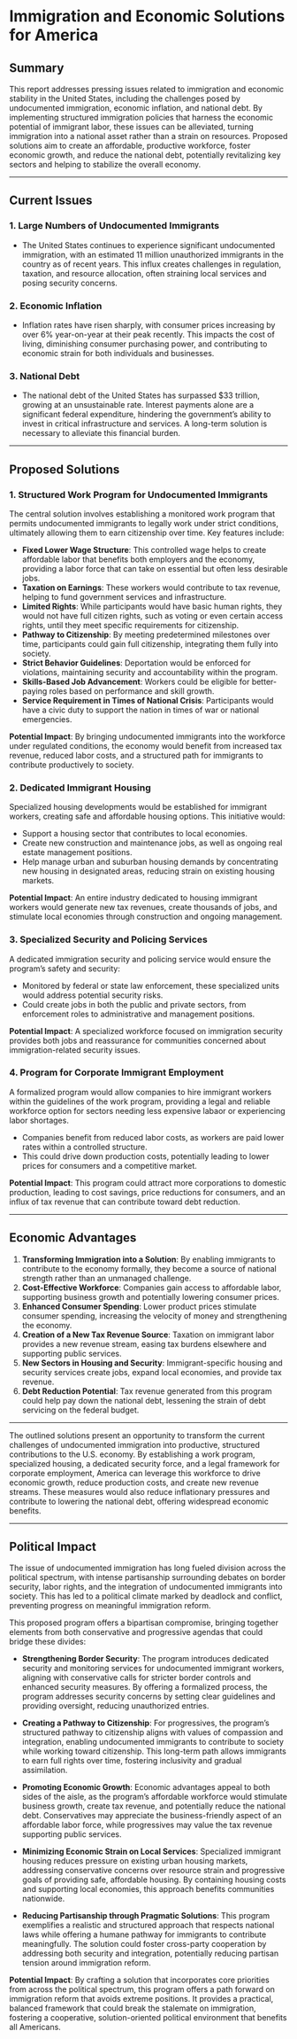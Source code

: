 # Immigration and Economic Solutions for America

## Summary
This report addresses pressing issues related to immigration and economic stability in the United States, including the challenges posed by undocumented immigration, economic inflation, and national debt. By implementing structured immigration policies that harness the economic potential of immigrant labor, these issues can be alleviated, turning immigration into a national asset rather than a strain on resources. Proposed solutions aim to create an affordable, productive workforce, foster economic growth, and reduce the national debt, potentially revitalizing key sectors and helping to stabilize the overall economy.

---

## Current Issues

### 1. Large Numbers of Undocumented Immigrants
- The United States continues to experience significant undocumented immigration, with an estimated 11 million unauthorized immigrants in the country as of recent years. This influx creates challenges in regulation, taxation, and resource allocation, often straining local services and posing security concerns.

### 2. Economic Inflation
- Inflation rates have risen sharply, with consumer prices increasing by over 6% year-on-year at their peak recently. This impacts the cost of living, diminishing consumer purchasing power, and contributing to economic strain for both individuals and businesses.

### 3. National Debt
- The national debt of the United States has surpassed $33 trillion, growing at an unsustainable rate. Interest payments alone are a significant federal expenditure, hindering the government’s ability to invest in critical infrastructure and services. A long-term solution is necessary to alleviate this financial burden.

---

## Proposed Solutions

### 1. Structured Work Program for Undocumented Immigrants
The central solution involves establishing a monitored work program that permits undocumented immigrants to legally work under strict conditions, ultimately allowing them to earn citizenship over time. Key features include:

- **Fixed Lower Wage Structure**: This controlled wage helps to create affordable labor that benefits both employers and the economy, providing a labor force that can take on essential but often less desirable jobs.
- **Taxation on Earnings**: These workers would contribute to tax revenue, helping to fund government services and infrastructure.
- **Limited Rights**: While participants would have basic human rights, they would not have full citizen rights, such as voting or even certain access rights, until they meet specific requirements for citizenship.
- **Pathway to Citizenship**: By meeting predetermined milestones over time, participants could gain full citizenship, integrating them fully into society.
- **Strict Behavior Guidelines**: Deportation would be enforced for violations, maintaining security and accountability within the program.
- **Skills-Based Job Advancement**: Workers could be eligible for better-paying roles based on performance and skill growth.
- **Service Requirement in Times of National Crisis**: Participants would have a civic duty to support the nation in times of war or national emergencies.

**Potential Impact**: By bringing undocumented immigrants into the workforce under regulated conditions, the economy would benefit from increased tax revenue, reduced labor costs, and a structured path for immigrants to contribute productively to society.

### 2. Dedicated Immigrant Housing
Specialized housing developments would be established for immigrant workers, creating safe and affordable housing options. This initiative would:

- Support a housing sector that contributes to local economies.
- Create new construction and maintenance jobs, as well as ongoing real estate management positions.
- Help manage urban and suburban housing demands by concentrating new housing in designated areas, reducing strain on existing housing markets.

**Potential Impact**: An entire industry dedicated to housing immigrant workers would generate new tax revenues, create thousands of jobs, and stimulate local economies through construction and ongoing management.

### 3. Specialized Security and Policing Services
A dedicated immigration security and policing service would ensure the program’s safety and security:

- Monitored by federal or state law enforcement, these specialized units would address potential security risks.
- Could create jobs in both the public and private sectors, from enforcement roles to administrative and management positions.

**Potential Impact**: A specialized workforce focused on immigration security provides both jobs and reassurance for communities concerned about immigration-related security issues.

### 4. Program for Corporate Immigrant Employment
A formalized program would allow companies to hire immigrant workers within the guidelines of the work program, providing a legal and reliable workforce option for sectors needing less expensive labaor or experiencing labor shortages.

- Companies benefit from reduced labor costs, as workers are paid lower rates within a controlled structure.
- This could drive down production costs, potentially leading to lower prices for consumers and a competitive market.

**Potential Impact**: This program could attract more corporations to domestic production, leading to cost savings, price reductions for consumers, and an influx of tax revenue that can contribute toward debt reduction.

---

## Economic Advantages

1. **Transforming Immigration into a Solution**: By enabling immigrants to contribute to the economy formally, they become a source of national strength rather than an unmanaged challenge.
2. **Cost-Effective Workforce**: Companies gain access to affordable labor, supporting business growth and potentially lowering consumer prices.
3. **Enhanced Consumer Spending**: Lower product prices stimulate consumer spending, increasing the velocity of money and strengthening the economy.
4. **Creation of a New Tax Revenue Source**: Taxation on immigrant labor provides a new revenue stream, easing tax burdens elsewhere and supporting public services.
5. **New Sectors in Housing and Security**: Immigrant-specific housing and security services create jobs, expand local economies, and provide tax revenue.
6. **Debt Reduction Potential**: Tax revenue generated from this program could help pay down the national debt, lessening the strain of debt servicing on the federal budget.

---

The outlined solutions present an opportunity to transform the current challenges of undocumented immigration into productive, structured contributions to the U.S. economy. By establishing a work program, specialized housing, a dedicated security force, and a legal framework for corporate employment, America can leverage this workforce to drive economic growth, reduce production costs, and create new revenue streams. These measures would also reduce inflationary pressures and contribute to lowering the national debt, offering widespread economic benefits.

---

## Political Impact

The issue of undocumented immigration has long fueled division across the political spectrum, with intense partisanship surrounding debates on border security, labor rights, and the integration of undocumented immigrants into society. This has led to a political climate marked by deadlock and conflict, preventing progress on meaningful immigration reform.

This proposed program offers a bipartisan compromise, bringing together elements from both conservative and progressive agendas that could bridge these divides:

- **Strengthening Border Security**: The program introduces dedicated security and monitoring services for undocumented immigrant workers, aligning with conservative calls for stricter border controls and enhanced security measures. By offering a formalized process, the program addresses security concerns by setting clear guidelines and providing oversight, reducing unauthorized entries.

- **Creating a Pathway to Citizenship**: For progressives, the program’s structured pathway to citizenship aligns with values of compassion and integration, enabling undocumented immigrants to contribute to society while working toward citizenship. This long-term path allows immigrants to earn full rights over time, fostering inclusivity and gradual assimilation.

- **Promoting Economic Growth**: Economic advantages appeal to both sides of the aisle, as the program’s affordable workforce would stimulate business growth, create tax revenue, and potentially reduce the national debt. Conservatives may appreciate the business-friendly aspect of an affordable labor force, while progressives may value the tax revenue supporting public services.

- **Minimizing Economic Strain on Local Services**: Specialized immigrant housing reduces pressure on existing urban housing markets, addressing conservative concerns over resource strain and progressive goals of providing safe, affordable housing. By containing housing costs and supporting local economies, this approach benefits communities nationwide.

- **Reducing Partisanship through Pragmatic Solutions**: This program exemplifies a realistic and structured approach that respects national laws while offering a humane pathway for immigrants to contribute meaningfully. The solution could foster cross-party cooperation by addressing both security and integration, potentially reducing partisan tension around immigration reform.

**Potential Impact**: By crafting a solution that incorporates core priorities from across the political spectrum, this program offers a path forward on immigration reform that avoids extreme positions. It provides a practical, balanced framework that could break the stalemate on immigration, fostering a cooperative, solution-oriented political environment that benefits all Americans.

